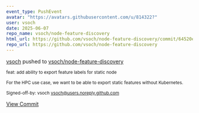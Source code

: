 ```yaml
---
event_type: PushEvent
avatar: "https://avatars.githubusercontent.com/u/814322?"
user: vsoch
date: 2025-06-07
repo_name: vsoch/node-feature-discovery
html_url: https://github.com/vsoch/node-feature-discovery/commit/64520e3e15bd6b91f9faf7a01cfe4ee3468c8341
repo_url: https://github.com/vsoch/node-feature-discovery
---
```


<a href='https://github.com/vsoch' target='_blank'>vsoch</a> pushed to <a href='https://github.com/vsoch/node-feature-discovery' target='_blank'>vsoch/node-feature-discovery</a>

<small>feat: add ability to export feature labels for static node

For the HPC use case, we want to be able to export
static features without Kubernetes.

Signed-off-by: vsoch <vsoch@users.noreply.github.com></small>

<a href='https://github.com/vsoch/node-feature-discovery/commit/64520e3e15bd6b91f9faf7a01cfe4ee3468c8341' target='_blank'>View Commit</a>